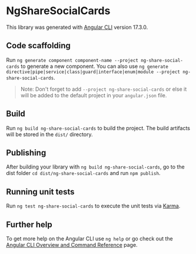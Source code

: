 # NgShareSocialCards

This library was generated with [Angular CLI](https://github.com/angular/angular-cli) version 17.3.0.

## Code scaffolding

Run `ng generate component component-name --project ng-share-social-cards` to generate a new component. You can also use `ng generate directive|pipe|service|class|guard|interface|enum|module --project ng-share-social-cards`.
> Note: Don't forget to add `--project ng-share-social-cards` or else it will be added to the default project in your `angular.json` file. 

## Build

Run `ng build ng-share-social-cards` to build the project. The build artifacts will be stored in the `dist/` directory.

## Publishing

After building your library with `ng build ng-share-social-cards`, go to the dist folder `cd dist/ng-share-social-cards` and run `npm publish`.

## Running unit tests

Run `ng test ng-share-social-cards` to execute the unit tests via [Karma](https://karma-runner.github.io).

## Further help

To get more help on the Angular CLI use `ng help` or go check out the [Angular CLI Overview and Command Reference](https://angular.io/cli) page.

